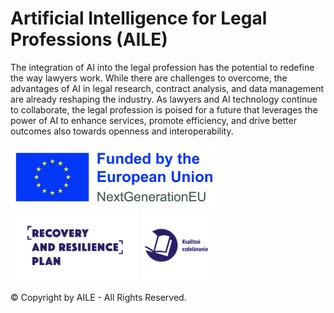 # Artificial Intelligence for Legal Professions (AILE)

The integration of AI into the legal profession has the potential to redefine the way lawyers work. While there are challenges to overcome, the advantages of AI in legal research, contract analysis, and data management are already reshaping the industry. As lawyers and AI technology continue to collaborate, the legal profession is poised for a future that leverages the power of AI to enhance services, promote efficiency, and drive better outcomes also towards openness and interoperability.

<p align="left">
    <img height=100px src="img/EU-NextGenEU_POS.jpg">
    <img height=115px src="img/POO_logo_angl.png">
    <img height=115px src="img/Vzdelavanie_4.png">
</p>

© Copyright by AILE - All Rights Reserved.
